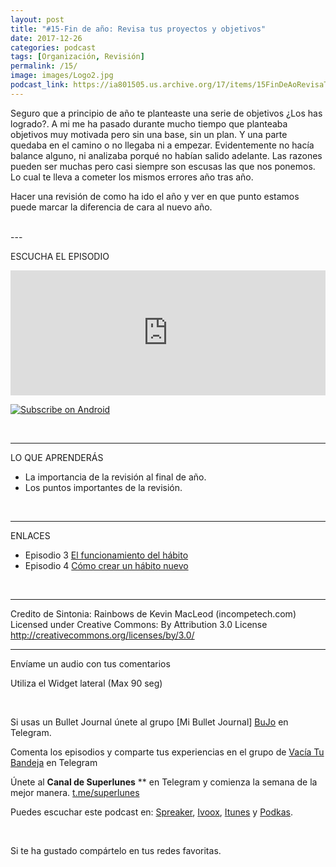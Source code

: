 ```yaml
---
layout: post 
title: "#15-Fin de año: Revisa tus proyectos y objetivos" 
date: 2017-12-26
categories: podcast
tags: [Organización, Revisión]
permalink: /15/
image: images/Logo2.jpg
podcast_link: https://ia801505.us.archive.org/17/items/15FinDeAoRevisaTusProyectosYObjetivos/15-Fin%20de%20a%C3%B1o-Revisa%20tus%20proyectos%20y%20objetivos.mp3
---
```


Seguro que a principio de año te planteaste una serie de objetivos ¿Los has logrado?. A mi me ha pasado durante mucho tiempo que planteaba objetivos muy motivada pero sin una base, sin un plan. Y una parte quedaba en el camino o no llegaba ni a empezar. Evidentemente no hacía balance alguno, ni analizaba porqué no habían salido adelante. Las razones pueden ser muchas pero casi siempre son escusas las que nos ponemos. Lo cual te lleva a cometer los mismos errores año tras año.

Hacer una revisión de como ha ido el año y ver en que punto estamos puede marcar la diferencia de cara al nuevo año. 

<br>
---

ESCUCHA EL EPISODIO  

 <iframe width="100%" height="200" src="https://player.whooshkaa.com/player/episode/id/162889?visual=true&sharing=true" frameborder="0" style="width: 100%; height: 200px"></iframe>



<a href="http://subscribeonandroid.com/feeds.feedburner.com/Vaciatubandeja" title="Subscribe on Android"><img src="https://assets.blubrry.com/soa/BadgeLarge.png" alt="Subscribe on Android" style="border:0;" /></a>

<br>

- - -
LO QUE APRENDERÁS  

- La importancia de la revisión al final de año.  
- Los puntos importantes de la revisión.  


<br>

- - -

ENLACES  

- Episodio 3 [El funcionamiento del hábito](http://vaciatubandeja.com/3/)  
- Episodio 4 [Cómo crear un hábito nuevo](http://vaciatubandeja.com/4/)  



<br>

- - -


Credito de Sintonia: 
Rainbows de Kevin MacLeod (incompetech.com)  
Licensed under Creative Commons: By Attribution 3.0 License  
http://creativecommons.org/licenses/by/3.0/


- - -

<p>Envíame un audio con tus comentarios</p>
<p>Utiliza el Widget lateral (Max 90 seg)</p>  
<br>

Si usas un Bullet Journal únete al grupo [Mi Bullet Journal] [BuJo] en Telegram.

Comenta los episodios y comparte tus experiencias en el grupo de [Vacía Tu Bandeja][Telegram] en Telegram

Únete al **Canal de Superlunes** ** en Telegram y comienza la semana de la mejor manera. [t.me/superlunes](t.me/superlunes)  

Puedes escuchar este podcast en:
[Spreaker][Spreaker], [Ivoox][Ivoox], [Itunes][Itunes] y [Podkas][Podkas]. 


<!-- Begin SpeakPipe code -->
<script type="text/javascript">
(function(d){
var app = d.createElement('script'); app.type = 'text/javascript'; app.async = true;
var pt = ('https:' == document.location.protocol ? 'https://' : 'http://');
app.src = pt + 'www.speakpipe.com/loader/yhsyurkhlpn9hdopjhkvjrkkw9poz473.js';
var s = d.getElementsByTagName('script')[0]; s.parentNode.insertBefore(app, s);
})(document);
</script>
<!-- End SpeakPipe code -->

<br>           
    
Si te ha gustado compártelo en tus redes favoritas.



[Spreaker]: https://www.spreaker.com/show/2177636
[Ivoox]: http://www.ivoox.com/podcast-vacia-tu-bandeja_sq_f1388960_1.html
[Itunes]: https://itunes.apple.com/es/podcast/vac%C3%ADa-tu-bandeja/id1212390900?mt=2
[Podkas]: http://www.podkas.com/directorio/vacia-tu-bandeja-de-lormez16/
[Telegram]: http://t.me/Vaciatubandeja
[BuJo]: http://t.me/miBulletJournal
[mp3]: https://ia601506.us.archive.org/11/items/14BulletJournalAdaptaloALosPrincipiosDelGTD/14-Bullet%20Journal-%20Adaptalo%20a%20los%20principios%20del%20GTD.mp3
